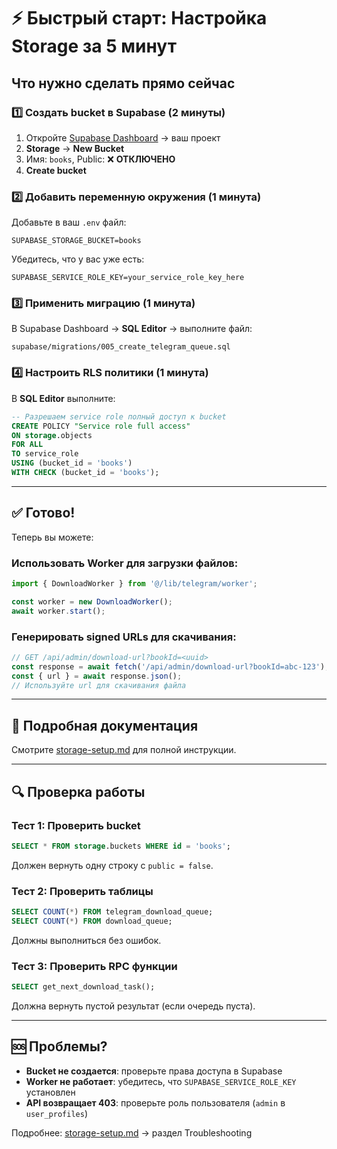 # ⚡ Быстрый старт: Настройка Storage за 5 минут

## Что нужно сделать прямо сейчас

### 1️⃣ Создать bucket в Supabase (2 минуты)

1. Откройте [Supabase Dashboard](https://app.supabase.com) → ваш проект
2. **Storage** → **New Bucket**
3. Имя: `books`, Public: ❌ **ОТКЛЮЧЕНО**
4. **Create bucket**

### 2️⃣ Добавить переменную окружения (1 минута)

Добавьте в ваш `.env` файл:

```env
SUPABASE_STORAGE_BUCKET=books
```

Убедитесь, что у вас уже есть:
```env
SUPABASE_SERVICE_ROLE_KEY=your_service_role_key_here
```

### 3️⃣ Применить миграцию (1 минута)

В Supabase Dashboard → **SQL Editor** → выполните файл:
```
supabase/migrations/005_create_telegram_queue.sql
```

### 4️⃣ Настроить RLS политики (1 минута)

В **SQL Editor** выполните:

```sql
-- Разрешаем service role полный доступ к bucket
CREATE POLICY "Service role full access"
ON storage.objects
FOR ALL
TO service_role
USING (bucket_id = 'books')
WITH CHECK (bucket_id = 'books');
```

---

## ✅ Готово!

Теперь вы можете:

### Использовать Worker для загрузки файлов:

```typescript
import { DownloadWorker } from '@/lib/telegram/worker';

const worker = new DownloadWorker();
await worker.start();
```

### Генерировать signed URLs для скачивания:

```typescript
// GET /api/admin/download-url?bookId=<uuid>
const response = await fetch('/api/admin/download-url?bookId=abc-123');
const { url } = await response.json();
// Используйте url для скачивания файла
```

---

## 📖 Подробная документация

Смотрите [storage-setup.md](./storage-setup.md) для полной инструкции.

---

## 🔍 Проверка работы

### Тест 1: Проверить bucket

```sql
SELECT * FROM storage.buckets WHERE id = 'books';
```

Должен вернуть одну строку с `public = false`.

### Тест 2: Проверить таблицы

```sql
SELECT COUNT(*) FROM telegram_download_queue;
SELECT COUNT(*) FROM download_queue;
```

Должны выполниться без ошибок.

### Тест 3: Проверить RPC функции

```sql
SELECT get_next_download_task();
```

Должна вернуть пустой результат (если очередь пуста).

---

## 🆘 Проблемы?

- **Bucket не создается**: проверьте права доступа в Supabase
- **Worker не работает**: убедитесь, что `SUPABASE_SERVICE_ROLE_KEY` установлен
- **API возвращает 403**: проверьте роль пользователя (`admin` в `user_profiles`)

Подробнее: [storage-setup.md](./storage-setup.md) → раздел Troubleshooting

